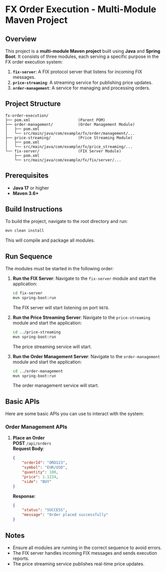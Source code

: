 # FX Order Execution - Multi-Module Maven Project

## Overview
This project is a **multi-module Maven project** built using **Java** and **Spring Boot**.
It consists of three modules, each serving a specific purpose in the FX order execution system:

1. **`fix-server`**: A FIX protocol server that listens for incoming FIX messages.
2. **`price-streaming`**: A streaming service for publishing price updates.
3. **`order-management`**: A service for managing and processing orders.

## Project Structure
```
fx-order-execution/
├── pom.xml                     (Parent POM)
├── order-management/           (Order Management Module)
│   ├── pom.xml
│   └── src/main/java/com/example/fx/order/management/...
├── price-streaming/            (Price Streaming Module)
│   ├── pom.xml
│   └── src/main/java/com/example/fx/price_streaming/...
└── fix-server/                 (FIX Server Module)
    ├── pom.xml
    └── src/main/java/com/example/fx/fix/server/...
```

## Prerequisites
- **Java 17** or higher
- **Maven 3.6+**

## Build Instructions
To build the project, navigate to the root directory and run:

```bash
mvn clean install
```

This will compile and package all modules.

## Run Sequence
The modules must be started in the following order:

1. **Run the FIX Server**:
   Navigate to the `fix-server` module and start the application:

   ```bash
   cd fix-server
   mvn spring-boot:run
   ```

   The FIX server will start listening on port `9878`.

2. **Run the Price Streaming Server**:
   Navigate to the `price-streaming` module and start the application:

   ```bash
   cd ../price-streaming
   mvn spring-boot:run
   ```

   The price streaming service will start.

3. **Run the Order Management Server**:
   Navigate to the `order-management` module and start the application:

   ```bash
   cd ../order-management
   mvn spring-boot:run
   ```

   The order management service will start.

## Basic APIs
Here are some basic APIs you can use to interact with the system:

### Order Management APIs
1. **Place an Order**  
   **POST** `/api/orders`  
   **Request Body**:
   ```json
   {
       "orderId": "ORD123",
       "symbol": "EUR/USD",
       "quantity": 100,
       "price": 1.1234,
       "side": "BUY"
   }
   ```
   **Response**:
   ```json
   {
       "status": "SUCCESS",
       "message": "Order placed successfully"
   }
   ```

## Notes
- Ensure all modules are running in the correct sequence to avoid errors.
- The FIX server handles incoming FIX messages and sends execution reports.
- The price streaming service publishes real-time price updates.
